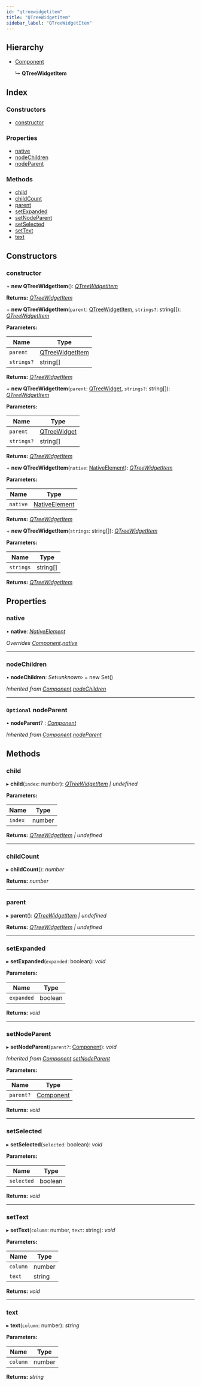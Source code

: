 ```yaml
---
id: "qtreewidgetitem"
title: "QTreeWidgetItem"
sidebar_label: "QTreeWidgetItem"
---
```


## Hierarchy

* [Component](component.md)

  ↳ **QTreeWidgetItem**

## Index

### Constructors

* [constructor](qtreewidgetitem.md#constructor)

### Properties

* [native](qtreewidgetitem.md#native)
* [nodeChildren](qtreewidgetitem.md#nodechildren)
* [nodeParent](qtreewidgetitem.md#optional-nodeparent)

### Methods

* [child](qtreewidgetitem.md#child)
* [childCount](qtreewidgetitem.md#childcount)
* [parent](qtreewidgetitem.md#parent)
* [setExpanded](qtreewidgetitem.md#setexpanded)
* [setNodeParent](qtreewidgetitem.md#setnodeparent)
* [setSelected](qtreewidgetitem.md#setselected)
* [setText](qtreewidgetitem.md#settext)
* [text](qtreewidgetitem.md#text)

## Constructors

###  constructor

\+ **new QTreeWidgetItem**(): *[QTreeWidgetItem](qtreewidgetitem.md)*

**Returns:** *[QTreeWidgetItem](qtreewidgetitem.md)*

\+ **new QTreeWidgetItem**(`parent`: [QTreeWidgetItem](qtreewidgetitem.md), `strings?`: string[]): *[QTreeWidgetItem](qtreewidgetitem.md)*

**Parameters:**

Name | Type |
------ | ------ |
`parent` | [QTreeWidgetItem](qtreewidgetitem.md) |
`strings?` | string[] |

**Returns:** *[QTreeWidgetItem](qtreewidgetitem.md)*

\+ **new QTreeWidgetItem**(`parent`: [QTreeWidget](qtreewidget.md), `strings?`: string[]): *[QTreeWidgetItem](qtreewidgetitem.md)*

**Parameters:**

Name | Type |
------ | ------ |
`parent` | [QTreeWidget](qtreewidget.md) |
`strings?` | string[] |

**Returns:** *[QTreeWidgetItem](qtreewidgetitem.md)*

\+ **new QTreeWidgetItem**(`native`: [NativeElement](../globals.md#nativeelement)): *[QTreeWidgetItem](qtreewidgetitem.md)*

**Parameters:**

Name | Type |
------ | ------ |
`native` | [NativeElement](../globals.md#nativeelement) |

**Returns:** *[QTreeWidgetItem](qtreewidgetitem.md)*

\+ **new QTreeWidgetItem**(`strings`: string[]): *[QTreeWidgetItem](qtreewidgetitem.md)*

**Parameters:**

Name | Type |
------ | ------ |
`strings` | string[] |

**Returns:** *[QTreeWidgetItem](qtreewidgetitem.md)*

## Properties

###  native

• **native**: *[NativeElement](../globals.md#nativeelement)*

*Overrides [Component](component.md).[native](component.md#abstract-native)*

___

###  nodeChildren

• **nodeChildren**: *Set‹unknown›* =  new Set()

*Inherited from [Component](component.md).[nodeChildren](component.md#nodechildren)*

___

### `Optional` nodeParent

• **nodeParent**? : *[Component](component.md)*

*Inherited from [Component](component.md).[nodeParent](component.md#optional-nodeparent)*

## Methods

###  child

▸ **child**(`index`: number): *[QTreeWidgetItem](qtreewidgetitem.md) | undefined*

**Parameters:**

Name | Type |
------ | ------ |
`index` | number |

**Returns:** *[QTreeWidgetItem](qtreewidgetitem.md) | undefined*

___

###  childCount

▸ **childCount**(): *number*

**Returns:** *number*

___

###  parent

▸ **parent**(): *[QTreeWidgetItem](qtreewidgetitem.md) | undefined*

**Returns:** *[QTreeWidgetItem](qtreewidgetitem.md) | undefined*

___

###  setExpanded

▸ **setExpanded**(`expanded`: boolean): *void*

**Parameters:**

Name | Type |
------ | ------ |
`expanded` | boolean |

**Returns:** *void*

___

###  setNodeParent

▸ **setNodeParent**(`parent?`: [Component](component.md)): *void*

*Inherited from [Component](component.md).[setNodeParent](component.md#setnodeparent)*

**Parameters:**

Name | Type |
------ | ------ |
`parent?` | [Component](component.md) |

**Returns:** *void*

___

###  setSelected

▸ **setSelected**(`selected`: boolean): *void*

**Parameters:**

Name | Type |
------ | ------ |
`selected` | boolean |

**Returns:** *void*

___

###  setText

▸ **setText**(`column`: number, `text`: string): *void*

**Parameters:**

Name | Type |
------ | ------ |
`column` | number |
`text` | string |

**Returns:** *void*

___

###  text

▸ **text**(`column`: number): *string*

**Parameters:**

Name | Type |
------ | ------ |
`column` | number |

**Returns:** *string*
